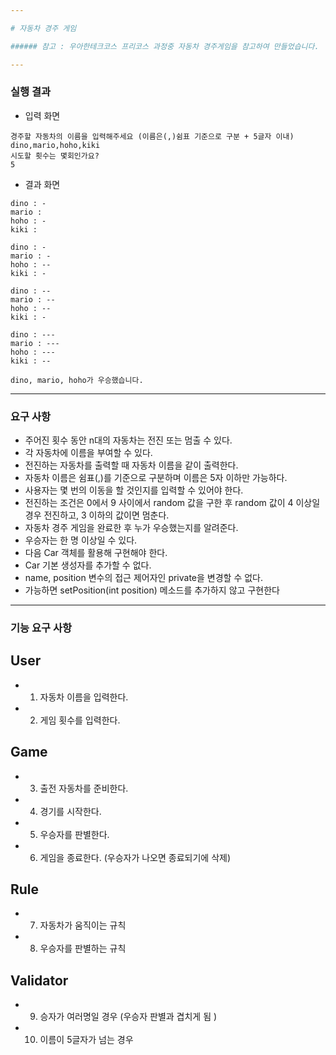 ```yaml
---

# 자동차 경주 게임

###### 참고 : 우아한테크코스 프리코스 과정중 자동차 경주게임을 참고하여 만들었습니다.

---
```


### 실행 결과

- 입력 화면
```
경주할 자동차의 이름을 입력해주세요 (이름은(,)쉼표 기준으로 구분 + 5글자 이내)
dino,mario,hoho,kiki
시도할 횟수는 몇회인가요?
5
```

- 결과 화면
```
dino : -
mario : 
hoho : -
kiki : 

dino : -
mario : -
hoho : --
kiki : -

dino : --
mario : --
hoho : --
kiki : -

dino : ---
mario : ---
hoho : ---
kiki : --

dino, mario, hoho가 우승했습니다.
```

---

### 요구 사항 

- 주어진 횟수 동안 n대의 자동차는 전진 또는 멈출 수 있다.
- 각 자동차에 이름을 부여할 수 있다.
- 전진하는 자동차를 출력할 때 자동차 이름을 같이 출력한다.
- 자동차 이름은 쉼표(,)를 기준으로 구분하며 이름은 5자 이하만 가능하다.
- 사용자는 몇 번의 이동을 할 것인지를 입력할 수 있어야 한다.
- 전진하는 조건은 0에서 9 사이에서 random 값을 구한 후 random 값이 4 이상일 경우 전진하고, 3 이하의 값이면 멈춘다.
- 자동차 경주 게임을 완료한 후 누가 우승했는지를 알려준다.
- 우승자는 한 명 이상일 수 있다.
- 다음 Car 객체를 활용해 구현해야 한다.
- Car 기본 생성자를 추가할 수 없다.
- name, position 변수의 접근 제어자인 private을 변경할 수 없다.
- 가능하면 setPosition(int position) 메소드를 추가하지 않고 구현한다

---

### 기능 요구 사항

## User
- 1. 자동차 이름을 입력한다.
- 2. 게임 횟수를 입력한다.

## Game
- 3. 출전 자동차를 준비한다.
- 4. 경기를 시작한다.
- 5. 우승자를 판별한다.
- 6. 게임을 종료한다. (우승자가 나오면 종료되기에 삭제)

## Rule
- 7. 자동차가 움직이는 규칙
- 8. 우승자를 판별하는 규칙

## Validator
- 9. 승자가 여러명일 경우 (우승자 판별과 겹치게 됨 )
- 10. 이름이 5글자가 넘는 경우





